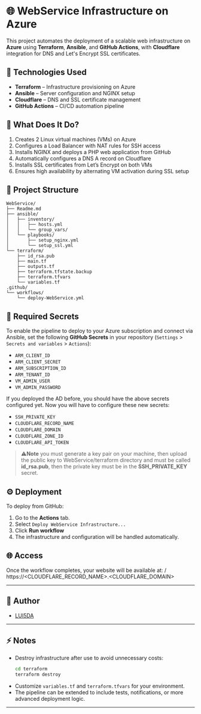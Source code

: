 
# 🌐 WebService Infrastructure on Azure

This project automates the deployment of a scalable web infrastructure on **Azure** using **Terraform**, **Ansible**, and **GitHub Actions**, with **Cloudflare** integration for DNS and Let's Encrypt SSL certificates.

## 🧰 Technologies Used

- **Terraform** – Infrastructure provisioning on Azure
- **Ansible** – Server configuration and NGINX setup
- **Cloudflare** – DNS and SSL certificate management
- **GitHub Actions** – CI/CD automation pipeline

## 🚀 What Does It Do?

1. Creates 2 Linux virtual machines (VMs) on Azure
2. Configures a Load Balancer with NAT rules for SSH access
3. Installs NGINX and deploys a PHP web application from GitHub
4. Automatically configures a DNS A record on Cloudflare
5. Installs SSL certificates from Let’s Encrypt on both VMs
6. Ensures high availability by alternating VM activation during SSL setup

## 📁 Project Structure

```
WebService/
├── Readme.md
├── ansible/
│   ├── inventory/
│   │   ├── hosts.yml
│   │   └── group_vars/
│   └── playbooks/
│       ├── setup_nginx.yml
│       └── setup_ssl.yml
└── terraform/
    ├── id_rsa.pub
    ├── main.tf
    ├── outputs.tf
    ├── terraform.tfstate.backup
    ├── terraform.tfvars
    └── variables.tf
.github/
└── workflows/
    └── deploy-WebService.yml
```


## 🔐 Required Secrets

To enable the pipeline to deploy to your Azure subscription and connect via Ansible, set the following **GitHub Secrets** in your repository (`Settings` > `Secrets and variables` > `Actions`):

- `ARM_CLIENT_ID`
- `ARM_CLIENT_SECRET`
- `ARM_SUBSCRIPTION_ID`
- `ARM_TENANT_ID`
- `VM_ADMIN_USER`
- `VM_ADMIN_PASSWORD`

If you deployed the AD before, you should have the above secrets configured yet. Now you will have to configure these new secrets:
- `SSH_PRIVATE_KEY` 
- `CLOUDFLARE_RECORD_NAME`
- `CLOUDFLARE_DOMAIN`
- `CLOUDFLARE_ZONE_ID`
- `CLOUDFLARE_API_TOKEN`

> ⚠️**Note** you must generate a key pair on your machine, then upload the public key to WebService/terraform directory and must be called **id_rsa.pub**, then the private key must be in the **SSH_PRIVATE_KEY** secret.

## ⚙️ Deployment

To deploy from GitHub:

1. Go to the **Actions** tab.
2. Select `Deploy WebService Infrastructure...`
3. Click **Run workflow**
4. The infrastructure and configuration will be handled automatically.

## 🌐 Access

Once the workflow completes, your website will be available at: / https://<CLOUDFLARE_RECORD_NAME>.<CLOUDFLARE_DOMAIN>


---

## 👤 Author

- [LUI5DA](https://github.com/LUI5DA)

---

## ⚡ Notes

- Destroy infrastructure after use to avoid unnecessary costs:
  ```bash
  cd terraform
  terraform destroy
  ```
- Customize `variables.tf` and `terraform.tfvars` for your environment.
- The pipeline can be extended to include tests, notifications, or more advanced deployment logic.

---
